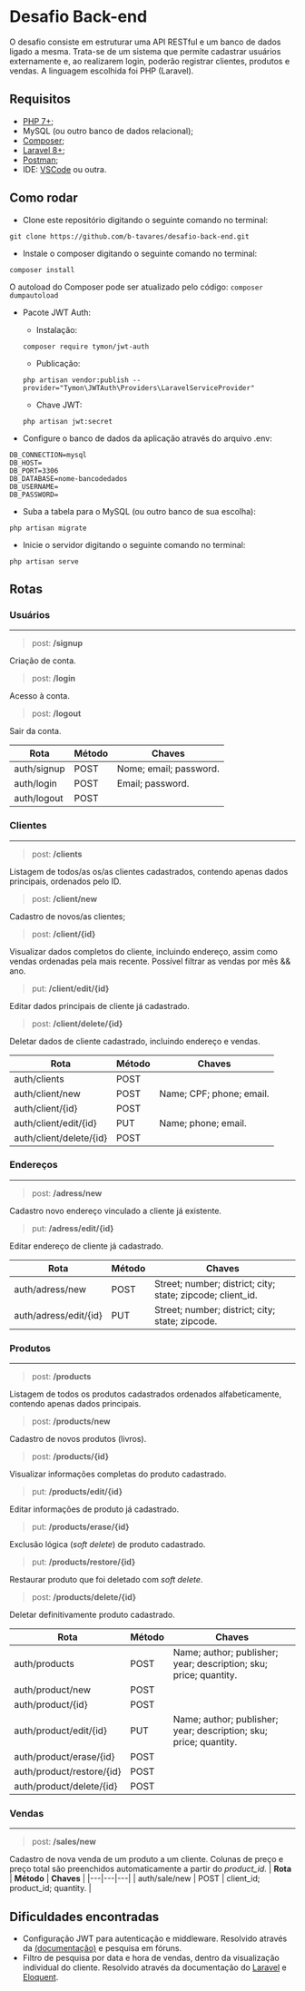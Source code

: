 # Desafio Back-end
O desafio consiste em estruturar uma API RESTful e um banco de dados ligado a mesma. Trata-se de um sistema que permite cadastrar usuários externamente e, ao realizarem login, poderão registrar clientes, produtos e vendas. A linguagem escolhida foi PHP (Laravel).

## Requisitos

- [PHP 7+](https://www.php.net/downloads.php);
- MySQL (ou outro banco de dados relacional);
- [Composer](https://getcomposer.org/);
- [Laravel 8+](https://laravel.com/);
- [Postman](https://www.postman.com/downloads/);
- IDE: [VSCode](https://code.visualstudio.com/download) ou outra.

## Como rodar

- Clone este repositório digitando o seguinte comando no terminal:
```
git clone https://github.com/b-tavares/desafio-back-end.git
```

- Instale o composer digitando o seguinte comando no terminal:
```
composer install
```
O autoload do Composer pode ser atualizado pelo código:
    ```
    composer dumpautoload
    ```
    
- Pacote JWT Auth:
    - Instalação:
    ```
    composer require tymon/jwt-auth
    ```
    - Publicação:
    ```
    php artisan vendor:publish --provider="Tymon\JWTAuth\Providers\LaravelServiceProvider"
    ```
    - Chave JWT:
    ```
    php artisan jwt:secret
    ```
   
- Configure o banco de dados da aplicação através do arquivo .env:
```
DB_CONNECTION=mysql
DB_HOST=
DB_PORT=3306
DB_DATABASE=nome-bancodedados
DB_USERNAME=
DB_PASSWORD=
```

- Suba a tabela para o MySQL (ou outro banco de sua escolha):
```
php artisan migrate
```

- Inicie o servidor digitando o seguinte comando no terminal:
```
php artisan serve
```

## Rotas
### Usuários
___
> post: **/signup**
> 
Criação de conta. 
> post: **/login**
> 
Acesso à conta.

> post: **/logout**
> 
Sair da conta.

| **Rota** | **Método** | **Chaves** |
|---|---|---|
| auth/signup | POST | Nome; email; password. |
| auth/login | POST | Email; password. |
| auth/logout | POST |  |

### Clientes
___
> post: **/clients**
>
Listagem de todos/as os/as clientes cadastrados, contendo apenas dados principais, ordenados pelo ID. 
> post: **/client/new**
> 
Cadastro de novos/as clientes;
> post: **/client/{id}**
> 
Visualizar dados completos do cliente, incluindo endereço, assim como vendas ordenadas pela mais recente. Possível filtrar as vendas por mês && ano.
> put: **/client/edit/{id}**
> 
Editar dados principais de cliente já cadastrado.
> post: **/client/delete/{id}**
> 
 Deletar dados de cliente cadastrado, incluindo endereço e vendas.
 
| **Rota** | **Método** | **Chaves** |
|---|---|---|
| auth/clients | POST |  |
| auth/client/new | POST | Name; CPF; phone; email. |
| auth/client/{id} | POST |  |
| auth/client/edit/{id} | PUT | Name; phone; email. |
| auth/client/delete/{id} | POST |  |

### Endereços
___

> post: **/adress/new**
> 
Cadastro novo endereço vinculado a cliente já existente.
> put: **/adress/edit/{id}**
> 
Editar endereço de cliente já cadastrado.

| **Rota** | **Método** | **Chaves** |
|---|---|---|
| auth/adress/new | POST | Street; number; district; city; state; zipcode; client_id.  |
| auth/adress/edit/{id} | PUT | Street; number; district; city; state; zipcode. |

### Produtos
___

> post: **/products**
>
Listagem de todos os produtos cadastrados ordenados alfabeticamente, contendo apenas dados principais.

> post: **/products/new**
> 
Cadastro de novos produtos (livros).
> post: **/products/{id}**
> 
Visualizar informações completas do produto cadastrado.
> put: **/products/edit/{id}**
> 
Editar informações de produto já cadastrado.
> put: **/products/erase/{id}**
> 
Exclusão lógica (*soft delete*) de produto cadastrado.
> put: **/products/restore/{id}**
> 
Restaurar produto que foi deletado com *soft delete*.
> post: **/products/delete/{id}**
> 
 Deletar definitivamente produto cadastrado.

| **Rota** | **Método** | **Chaves** |
|---|---|---|
| auth/products | POST | Name; author; publisher; year; description; sku; price; quantity. |
| auth/product/new | POST |  |
| auth/product/{id} | POST |  |
| auth/product/edit/{id} | PUT | Name; author; publisher; year; description; sku; price; quantity. |
| auth/product/erase/{id} | POST |  |
| auth/product/restore/{id} | POST |  |
| auth/product/delete/{id} | POST |  |

 ### Vendas
___

> post: **/sales/new**
> 
Cadastro de nova venda de um produto a um cliente. Colunas de preço e preço total são preenchidos automaticamente a partir do *product_id*.
| **Rota** | **Método** | **Chaves** |
|---|---|---|
| auth/sale/new | POST | client_id; product_id; quantity. |

## Dificuldades encontradas
- Configuração JWT para autenticação e middleware. Resolvido através da [(documentação)](https://jwt-auth.readthedocs.io/en/develop/quick-start/) e pesquisa em fóruns.
- Filtro de pesquisa por data e hora de vendas, dentro da visualização individual do cliente. Resolvido através da documentação do [Laravel](https://laravel.com/docs/7.x/queries#where-clauses) e [Eloquent](https://laravel-docs-pt-br.readthedocs.io/en/latest/eloquent/#escopo-de-queryconsulta).
